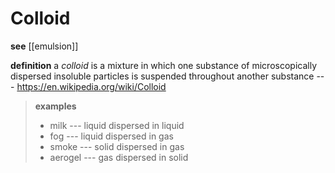 # Colloid

**see** [[emulsion]]

**definition** a _colloid_ is a mixture in which one substance of microscopically dispersed insoluble particles is suspended throughout another substance --- <https://en.wikipedia.org/wiki/Colloid>

> **examples**
>
> - milk --- liquid dispersed in liquid
> - fog --- liquid dispersed in gas
> - smoke --- solid dispersed in gas
> - aerogel --- gas dispersed in solid
